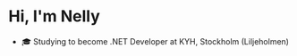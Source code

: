 # Hi, I'm Nelly
- 🎓 Studying to become .NET Developer at KYH, Stockholm (Liljeholmen)<br>



<!-- Proudly created with GPRM ( https://gprm.itsvg.in ) -->


